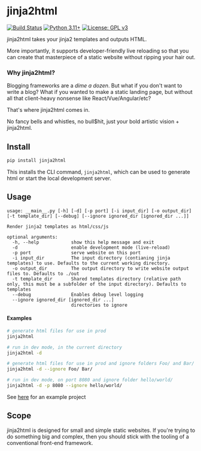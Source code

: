 # jinja2html
[![Build Status](https://github.com/fastily/jinja2html/workflows/build/badge.svg)](#)
[![Python 3.11+](https://upload.wikimedia.org/wikipedia/commons/6/62/Blue_Python_3.11%2B_Shield_Badge.svg)](https://www.python.org)
[![License: GPL v3](https://upload.wikimedia.org/wikipedia/commons/8/86/GPL_v3_Blue_Badge.svg)](https://www.gnu.org/licenses/gpl-3.0.en.html)

jinja2html takes your jinja2 templates and outputs HTML.

More importantly, it supports developer-friendly live reloading so that you can create that masterpiece of a static website without ripping your hair out.

### Why jinja2html?

Blogging frameworks are a *dime a dozen*.  But what if you don't want to write a blog?  What if you wanted to make a static landing page, but without all that client-heavy nonsense like React/Vue/Angular/etc?  

That's where jinja2html comes in.

No fancy bells and whistles, no bull$hit, just your bold artistic vision + jinja2html.

## Install
```bash
pip install jinja2html
```

This installs the CLI command, `jinja2html`, which can be used to generate html or start the local development server.

## Usage
```
usage: __main__.py [-h] [-d] [-p port] [-i input_dir] [-o output_dir] [-t template_dir] [--debug] [--ignore ignored_dir [ignored_dir ...]]

Render jinja2 templates as html/css/js

optional arguments:
  -h, --help            show this help message and exit
  -d                    enable development mode (live-reload)
  -p port               serve website on this port
  -i input_dir          The input directory (contianing jinja templates) to use. Defaults to the current working directory.
  -o output_dir         The output directory to write website output files to. Defaults to ./out
  -t template_dir       Shared templates directory (relative path only, this must be a subfolder of the input directory). Defaults to templates
  --debug               Enables debug level logging
  --ignore ignored_dir [ignored_dir ...]
                        directories to ignore
```

#### Examples
```bash
# generate html files for use in prod
jinja2html

# run in dev mode, in the current directory
jinja2html -d

# generate html files for use in prod and ignore folders Foo/ and Bar/
jinja2html -d --ignore Foo/ Bar/

# run in dev mode, on port 8080 and ignore folder hello/world/
jinja2html -d -p 8080 --ignore hello/world/
```

See [here](tests/resources/sample_project/) for an example project

## Scope
jinja2html is designed for small and simple static websites.  If you're trying to do something big and complex, then you should stick with the tooling of a conventional front-end framework.
